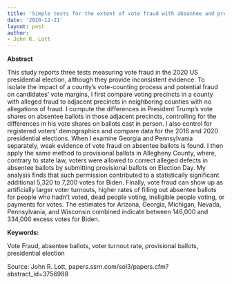 ```yaml
---
title: 'Simple tests for the extent of vote fraud with absentee and provisional ballots in the 2020 U.S. presidential election'
date: '2020-12-21'
layout: post
author:
- John R. Lott
---
```


**Abstract**

This study reports three tests measuring vote fraud in the 2020 US presidential election, although they provide inconsistent evidence. To isolate the impact of a county’s vote-counting process and potential fraud on candidates’ vote margins, I first compare voting precincts in a county with alleged fraud to adjacent precincts in neighboring counties with no allegations of fraud. I compute the differences in President Trump’s vote shares on absentee ballots in those adjacent precincts, controlling for the differences in his vote shares on ballots cast in person. I also control for registered voters’ demographics and compare data for the 2016 and 2020 presidential elections. When I examine Georgia and Pennsylvania separately, weak evidence of vote fraud on absentee ballots is found. I then apply the same method to provisional ballots in Allegheny County, where, contrary to state law, voters were allowed to correct alleged defects in absentee ballots by submitting provisional ballots on Election Day. My analysis finds that such permission contributed to a statistically significant additional 5,320 to 7,200 votes for Biden. Finally, vote fraud can show up as artificially larger voter turnouts, higher rates of filling out absentee ballots for people who hadn’t voted, dead people voting, ineligible people voting, or payments for votes. The estimates for Arizona, Georgia, Michigan, Nevada, Pennsylvania, and Wisconsin combined indicate between 146,000 and 334,000 excess votes for Biden.

**Keywords:**

Vote Fraud, absentee ballots, voter turnout rate, provisional ballots, presidential election

Source: John R. Lott, papers.ssrn.com/sol3/papers.cfm?abstract\_id=3756988
